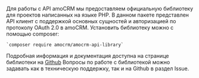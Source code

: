 
<a name="common-info"></a>

Для работы с API amoCRM мы предоставляем официальную библиотеку для проектов написанных на языке PHP. В данном пакете представлен API клиент с поддержкой основных сущностей и авторизацией по протоколу OAuth 2.0 в amoCRM. Установить библиотеку можно с помощью composer:

```
`composer require amocrm/amocrm-api-library` 
```
Подробная информация и документация доступна на странице библиотеки на [Github](https://github.com/amocrm/amocrm-api-php) Вопросы по работе с библиотекой можно задавать как в техническую поддержку, так и на Github в раздел Issue.
<!-- Generated at Wed, 03 Mar 2021 08:35:08 +0000. amoCRM Documentation Generator -->